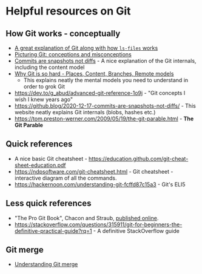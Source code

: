 # Helpful resources on Git

## How Git works - conceptually
- [A great explanation of Git along with how `ls-files` works](https://stackoverflow.com/a/56242906/1907765)
- [Picturing Git: conceptions and misconceptions](https://www.biteinteractive.com/picturing-git-conceptions-and-misconceptions/)
- [Commits are snapshots not diffs](https://github.blog/2020-12-17-commits-are-snapshots-not-diffs/) - A nice explanation of the Git internals, including the content model
- [Why Git is so hard - Places, Content, Branches, Remote models](http://merrigrove.blogspot.com/2014/02/why-heck-is-git-so-hard-places-model-ok.html)
  - This explains neatly the mental models you need to understand in order to grok Git
- https://dev.to/g_abud/advanced-git-reference-1o9j - "Git concepts I wish I knew years ago"
- https://github.blog/2020-12-17-commits-are-snapshots-not-diffs/ - This website neatly explains Git internals (blobs, hashes etc.)
- https://tom.preston-werner.com/2009/05/19/the-git-parable.html - **The Git Parable**
 
## Quick references
- A nice basic Git cheatsheet - https://education.github.com/git-cheat-sheet-education.pdf
- https://ndpsoftware.com/git-cheatsheet.html - Git cheatsheet - interactive diagram of all the commands.
- https://hackernoon.com/understanding-git-fcffd87c15a3 - Git's ELI5

## Less quick references
- "The Pro Git Book", Chacon and Straub, [published online](http://book.git-scm.com/book/en/v2).
- https://stackoverflow.com/questions/315911/git-for-beginners-the-definitive-practical-guide?rq=1 - A definitive StackOverflow guide

## Git merge
- [Understanding Git merge](https://www.biteinteractive.com/understanding-git-merge/)
